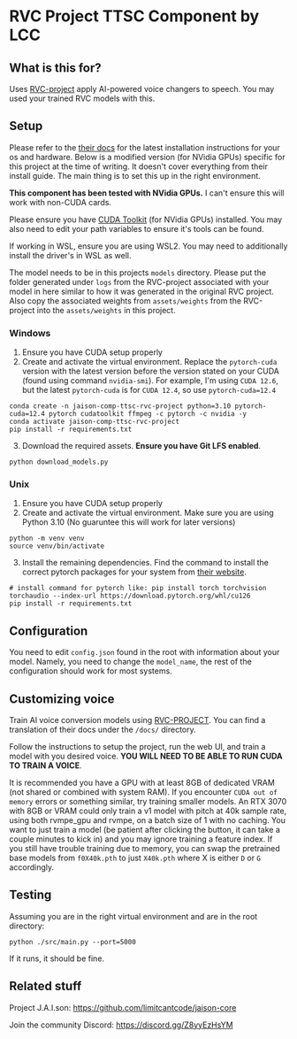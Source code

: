 # RVC Project TTSC Component by LCC

## What is this for?
Uses [RVC-project](https://github.com/RVC-Project/Retrieval-based-Voice-Conversion-WebUI) apply AI-powered voice changers to speech. You may used your trained RVC models with this. 

## Setup

Please refer to the [their docs](https://github.com/RVC-Project/Retrieval-based-Voice-Conversion-WebUI/blob/main/docs/en/README.en.md) for the latest installation instructions for your os and hardware. Below is a modified version (for NVidia GPUs) specific for this project at the time of writing. It doesn't cover everything from their install guide. The main thing is to set this up in the right environment.

**This component has been tested with NVidia GPUs.** I can't ensure this will work with non-CUDA cards.

Please ensure you have [CUDA Toolkit](https://developer.nvidia.com/cuda-downloads) (for NVidia GPUs) installed. You may also need to edit your path variables to ensure it's tools can be found.

If working in WSL, ensure you are using WSL2. You may need to additionally install the driver's in WSL as well.

The model needs to be in this projects `models` directory. Please put the folder generated under `logs` from the RVC-project associated with your model in here similar to how it was generated in the original RVC project. Also copy the associated weights from `assets/weights` from the RVC-project into the `assets/weights` in this project.

### Windows
1. Ensure you have CUDA setup properly
2. Create and activate the virtual environment. Replace the `pytorch-cuda` version with the latest version before the version stated on your CUDA (found using command `nvidia-smi`). For example, I'm using `CUDA 12.6`, but the latest `pytorch-cuda` is for `CUDA 12.4`, so use `pytorch-cuda=12.4`
```
conda create -n jaison-comp-ttsc-rvc-project python=3.10 pytorch-cuda=12.4 pytorch cudatoolkit ffmpeg -c pytorch -c nvidia -y
conda activate jaison-comp-ttsc-rvc-project
pip install -r requirements.txt
```
3. Download the required assets. **Ensure you have Git LFS enabled**.
```
python download_models.py
```

### Unix
1. Ensure you have CUDA setup properly
2. Create and activate the virtual environment. Make sure you are using Python 3.10 (No guaruntee this will work for later versions)
```
python -m venv venv
source venv/bin/activate
```
3. Install the remaining dependencies. Find the command to install the correct pytorch packages for your system from [their website](https://pytorch.org/get-started/locally/).
```
# install command for pytorch like: pip install torch torchvision torchaudio --index-url https://download.pytorch.org/whl/cu126
pip install -r requirements.txt
```

## Configuration
You need to edit `config.json` found in the root with information about your model. Namely, you need to change the `model_name`, the rest of the configuration should work for most systems.

## Customizing voice
Train AI voice conversion models using [RVC-PROJECT](https://github.com/limitcantcode/Retrieval-based-Voice-Conversion-WebUI). You can find a translation of their docs under the `/docs/` directory. 

Follow the instructions to setup the project, run the web UI, and train a model with you desired voice. **YOU WILL NEED TO BE ABLE TO RUN CUDA TO TRAIN A VOICE**.

It is recommended you have a GPU with at least 8GB of dedicated VRAM (not shared or combined with system RAM). If you encounter `CUDA out of memory` errors or something similar, try training smaller models. An RTX 3070 with 8GB or VRAM could only train a v1 model with pitch at 40k sample rate, using both rvmpe_gpu and rvmpe, on a batch size of 1 with no caching. You want to just train a model (be patient after clicking the button, it can take a couple minutes to kick in) and you may ignore training a feature index. If you still have trouble training due to memory, you can swap the pretrained base models from `f0X40k.pth` to just `X40k.pth` where X is either `D` or `G` accordingly.

## Testing
Assuming you are in the right virtual environment and are in the root directory:
```
python ./src/main.py --port=5000
```
If it runs, it should be fine.

## Related stuff
Project J.A.I.son: https://github.com/limitcantcode/jaison-core

Join the community Discord: https://discord.gg/Z8yyEzHsYM
